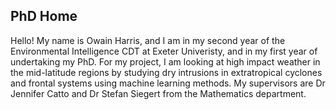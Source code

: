 ## PhD Home 

Hello! My name is Owain Harris, and I am in my second year of the Environmental Intelligence CDT at Exeter Univeristy, and in my first year of undertaking my PhD. For my project, I am looking at high impact weather in the mid-latitude regions by studying dry intrusions in extratropical cyclones and frontal systems using machine learning methods. My supervisors are Dr Jennifer Catto and Dr Stefan Siegert from the Mathematics department. 
